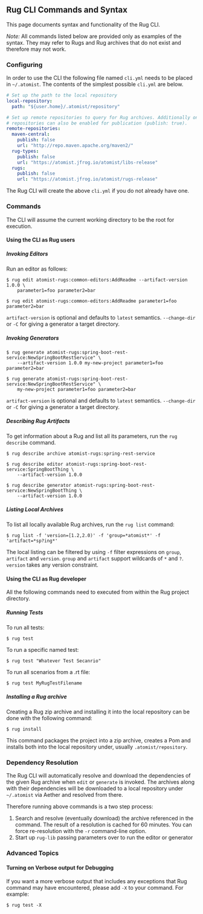 ## Rug CLI Commands and Syntax

This page documents syntax and functionality of the Rug CLI.

*Note:* All commands listed below are provided only as examples of the
syntax.  They may refer to Rugs and Rug archives that do not exist and
therefore may not work.

### Configuring

In order to use the CLI the following file named `cli.yml` needs to be
placed in `~/.atomist`.  The contents of the simplest possible
`cli.yml` are below.

```yaml
# Set up the path to the local repository
local-repository:
  path: "${user.home}/.atomist/repository"

# Set up remote repositories to query for Rug archives. Additionally one of the
# repositories can also be enabled for publication (publish: true).
remote-repositories:
  maven-central:
    publish: false
    url: "http://repo.maven.apache.org/maven2/"
  rug-types:
    publish: false
    url: "https://atomist.jfrog.io/atomist/libs-release"
  rugs:
    publish: false
    url: "https://atomist.jfrog.io/atomist/rugs-release"
```

The Rug CLI will create the above `cli.yml` if you do not already have
one.

### Commands

The CLI will assume the current working directory to be the root for execution.

#### Using the CLI as Rug users

##### Invoking Editors

Run an editor as follows:

```
$ rug edit atomist-rugs:common-editors:AddReadme --artifact-version 1.0.0 \
    parameter1=foo parameter2=bar

$ rug edit atomist-rugs:common-editors:AddReadme parameter1=foo parameter2=bar
```

`artifact-version` is optional and defaults to `latest` semantics.
`--change-dir` or `-C` for giving a generator a target directory.

##### Invoking Generators

```
$ rug generate atomist-rugs:spring-boot-rest-service:NewSpringBootRestService" \
    --artifact-version 1.0.0 my-new-project parameter1=foo parameter2=bar

$ rug generate atomist-rugs:spring-boot-rest-service:NewSpringBootRestService" \
    my-new-project parameter1=foo parameter2=bar
```

`artifact-version` is optional and defaults to `latest` semantics.
`--change-dir` or `-C` for giving a generator a target directory.

##### Describing Rug Artifacts

To get information about a Rug and list all its parameters, run the
`rug describe` command.

```
$ rug describe archive atomist-rugs:spring-rest-service

$ rug describe editor atomist-rugs:spring-boot-rest-service:SpringBootThing \
    --artifact-version 1.0.0

$ rug describe generator atomist-rugs:spring-boot-rest-service:NewSpringBootThing \
    --artifact-version 1.0.0
```

##### Listing Local Archives

To list all locally available Rug archives, run the `rug list`
command:

```
$ rug list -f 'version=[1.2,2.0)' -f 'group=*atomist*' -f 'artifact=*sp?ing*'
```

The local listing can be filtered by using `-f` filter expressions on
`group`, `artifact` and `version`. `group` and `artifact` support
wildcards of `*` and `?`.  `version` takes any version constraint.

#### Using the CLI as Rug developer

All the following commands need to executed from within the Rug
project directory.

##### Running Tests

To run all tests:

```
$ rug test
```

To run a specific named test:

```
$ rug test "Whatever Test Secanrio"
```

To run all scenarios from a .rt file:

```
$ rug test MyRugTestFilename
```

##### Installing a Rug archive

Creating a Rug zip archive and installing it into the local repository
can be done with the following command:

```
$ rug install
```

This command packages the project into a zip archive, creates a Pom
and installs both into the local repository under, usually
`.atomist/repository`.

### Dependency Resolution

The Rug CLI will automatically resolve and download the dependencies
of the given Rug archive when `edit` or `generate` is invoked. The
archives along with their dependencies will be downloaded to a local
repository under `~/.atomist` via Aether and resolved from there.

Therefore running above commands is a two step process:

1.  Search and resolve (eventually download) the archive referenced in
    the command.  The result of a resolution is cached for 60
    minutes. You can force re-resolution with the `-r` command-line
    option.
2.  Start up `rug-lib` passing parameters over to run the editor or
    generator

### Advanced Topics

#### Turning on Verbose output for Debugging

If you want a more verbose output that includes any exceptions that
Rug command may have encountered, please add `-X` to your command.
For example:

```
$ rug test -X
```
